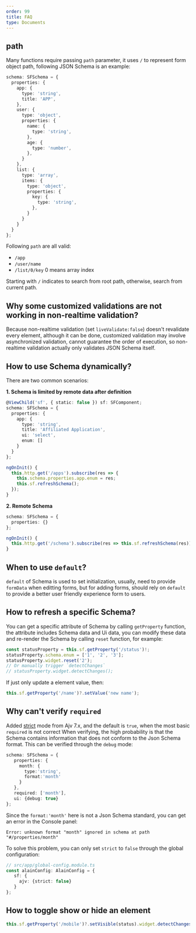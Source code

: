 ```yaml
---
order: 99
title: FAQ
type: Documents
---
```


## path

Many functions require passing `path` parameter, it uses `/` to represent form object path, following JSON Schema is an example:

```ts
schema: SFSchema = {
  properties: {
    app: {
      type: 'string',
      title: 'APP',
    },
    user: {
      type: 'object',
      properties: {
        name: {
          type: 'string',
        },
        age: {
          type: 'number',
        },
      }
    },
    list: {
      type: 'array',
      items: {
        type: 'object',
        properties: {
          key: {
            type: 'string',
          },
        }
      }
    }
  }
};
```

Following `path` are all valid:

- `/app`
- `/user/name`
- `/list/0/key` 0 means array index

Starting with `/` indicates to search from root path, otherwise, search from current path.

## Why some customized validations are not working in non-realtime validation?

Because non-realtime validation (set `liveValidate:false`) doesn't revalidate every element, although it can be done, customized validation may involve asynchronized validation, cannot guarantee the order of execution, so non-realtime validation actually only validates JSON Schema itself.

## How to use Schema dynamically?

There are two common scenarios:

**1. Schema is limited by remote data after definition**

```ts
@ViewChild('sf', { static: false }) sf: SFComponent;
schema: SFSchema = {
  properties: {
    app: {
      type: 'string',
      title: 'Affiliated Application',
      ui: 'select',
      enum: []
    }
  }
};

ngOnInit() {
  this.http.get('/apps').subscribe(res => {
    this.schema.properties.app.enum = res;
    this.sf.refreshSchema();
  });
}
```

**2. Remote Schema**

```ts
schema: SFSchema = {
  properties: {}
};

ngOnInit() {
  this.http.get('/schema').subscribe(res => this.sf.refreshSchema(res));
}
```

## When to use `default`?

`default` of Schema is used to set initialization, usually, need to provide `formData` when editting forms, but for adding forms, should rely on `default` to provide a better user friendly experience form to users.

## How to refresh a specific Schema?

You can get a specific attribute of Schema by calling `getProperty` function, the attribute includes Schema data and Ui data, you can modify these data and re-render the Schema by calling `reset` function, for example:

```ts
const statusProperty = this.sf.getProperty('/status')!;
statusProperty.schema.enum = ['1', '2', '3'];
statusProperty.widget.reset('2');
// Or manually trigger `detectChanges`
// statusProperty.widget.detectChanges();
```

If just only update a element value, then:

```ts
this.sf.getProperty('/name')?.setValue('new name');
```

## Why can't verify `required`

Added [strict](https://ajv.js.org/options.html#strict-mode-options) mode from Ajv 7.x, and the default is `true`, when the most basic `required` is not correct When verifying, the high probability is that the Schema contains information that does not conform to the Json Schema format. This can be verified through the `debug` mode:

```ts
schema: SFSchema = {
   properties: {
     month: {
       type:'string',
       format:'month'
     }
   },
   required: ['month'],
   ui: {debug: true}
};
```

Since the `format:'month'` here is not a Json Schema standard, you can get an error in the Console panel:

```
Error: unknown format "month" ignored in schema at path "#/properties/month"
```

To solve this problem, you can only set `strict` to `false` through the global configuration:

```ts
// src/app/global-config.module.ts
const alainConfig: AlainConfig = {
   sf: {
     ajv: {strict: false}
   }
};
```

## How to toggle show or hide an element

```ts
this.sf.getProperty('/mobile')?.setVisible(status).widget.detectChanges();
```


